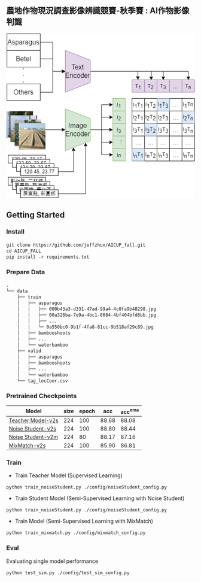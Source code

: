 ## 農地作物現況調查影像辨識競賽-秋季賽 : AI作物影像判識
<div>
    <a align="center" href="https://github.com/jeffzhux/AICUP_fall">
        <img width="850" src="https://github.com/jeffzhux/AICUP_fall/blob/master/Images/aicup.png">
    </a>
</div>

## Getting Started

### Install
```
git clone https://github.com/jeffzhux/AICUP_fall.git
cd AICUP_FALL
pip install -r requirements.txt
```

### Prepare Data
```
.
└── data
    ├── train
    │   ├── asparagus
    │   │   ├── 000b43a3-d331-47ad-99a4-4c0fa9b48298.jpg
    │   │   ├── 00a326ba-7e9a-4bc1-8684-4bf404bfd6bb.jpg
    │   │   ├── ...
    │   │   └─ 0a550bc0-9b1f-4fa8-81cc-9b518af29c89.jpg
    │   ├── bambooshoots
    │   ├── ...
    │   └── waterbamboo
    ├── valid
    │   ├── asparagus
    │   ├── bambooshoots
    │   ├── ...
    │   └── waterbamboo
    └── tag_locCoor.csv
```

### Pretrained Checkpoints

| Model                                                                                                                | size | epoch | acc   | acc<sup>ema|
|----------------------------------------------------------------------------------------------------------------------|------|-------|-------|------------|
| [Teacher Model-v2s](https://github.com/jeffzhux/AICUP_fall/releases/download/v1.0.0/Teacher_model_epoch_100.pth)     | 224  |  100  | 88.68 | 88.08      |
| [Noise Student-v2s](https://github.com/jeffzhux/AICUP_fall/releases/download/v1.0.0/v2s_noise_student_epoch_100.pth) | 224  |  100  | 88.80 | 88.44      |
| [Noise Student-v2m](https://github.com/jeffzhux/AICUP_fall/releases/download/v1.0.0/v2m_noise_student_epoch_80.pth)  | 224  |   80  | 88.17 | 87.16      |
| [MixMatch-v2s](https://github.com/jeffzhux/AICUP_fall/releases/download/v1.0.0/v2s_mixmatch_epoch_100.pth)           | 224  |  100  | 85.90 | 86.81      |

### Train
* Train Teacher Model (Supervised Learning)
```
python train_noiseStudent.py ./config/noiseStudent_config.py
```

* Train Student Model (Semi-Supervised Learning with Noise Student)
```
python train_noiseStudent.py ./config/noiseStudent_config.py
```

* Train Model (Semi-Supervised Learning with MixMatch)
```
python train_mixmatch.py ./config/mixmatch_config.py
```

### Eval
Evaluating single model performance
```
python test_sim.py ./config/test_sim_config.py
```

